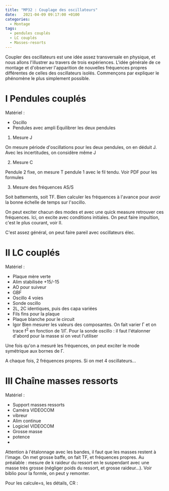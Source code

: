 ```yaml
---
title: "MP32 : Couplage des oscillateurs"
date:   2021-04-09 09:17:00 +0100
categories:
  - Montage
tags:
  - pendules couplés
  - LC couplés
  - Masses-resorts
---
```


Coupler des oscillateurs est une idée assez transversale en physique, et nous allons l'illustrer
au travers de trois expériences. L'idée générale de ce montage et d'observer l'apparition de nouvelles
fréquences propres différentes de celles des oscillateurs isolés. Commençons par expliquer le
phénomène le plus simplement possible.

# I Pendules couplés

Matériel : 
- Oscillo
- Pendules avec ampli
Equilibrer les deux pendules

1) Mesure J

On mesure période d'oscillations pour les deux pendules, on en déduit J. Avec les incertitudes, on considère même J

2) Mesure C

Pendule 2 fixe, on mesure T pendule 1 avec le fil tendu. Voir PDF pour les formules

3) Mesure des fréquences AS/S 

Soit battements, soit TF. Bien calculer les fréquences à l'avance pour avoir la bonne échelle de temps sur l'socillo.

On peut exciter chacun des modes et avec une quick measure retrouver ces fréquences. Ici, on excite avec conditions initiales. On peut faire impultion, c'est le plus courant, voir II.

C'est assez général, on peut faire pareil avec oscillateurs élec.

# II LC couplés
Matériel : 
- Plaque mère verte
- Alim stabilisée +15/-15
- AO pour suiveur
- GBF
- Oscillo 4 voies
- Sonde oscillo
- 2L, 2C identiques, puis des capa variées
- Fils fins pour la plaque
- Plaque blanche pour le circuit
- Igor
Bien mesurer les valeurs des composantes. On fait varier &Gamma; et on trace f<sup>2</sup> en fonction de 1/&Gamma;. 
Pour la sonde oscillo : il faut l'étalonner d'abord pour la masse si on veut l'utiliser

Une fois qu'on a mesuré les fréquences, on peut exciter le mode symétrique aux bornes de &Gamma;.

A chaque fois, 2 fréquences propres. Si on met 4 oscillateurs...

# III Chaîne masses ressorts

Matériel : 
- Support masses ressorts
- Caméra VIDEOCOM
- vibreur
- Alim continue
- Logiciel VIDEOCOM
- Grosse masse
- potence
- 
Attention à l'étalonnage avec les bandes, il faut que les masses restent à l'image. On met grosse baffe, on fait TF, et fréquences propres. Au préalable : mesure de k raideur du ressort en le suspendant avec une masse très grosse (négliger poids du ressort, et grosse raideur...). Voir biblio pour la formle, on peut y remonter.

Pour les calcule=s, les détails, CR  : 

